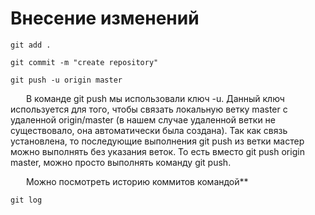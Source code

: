# Внесение изменений

```git add .```

```git commit -m "create repository"```

```git push -u origin master```

   В команде git push мы использовали ключ -u. Данный ключ используется для того, чтобы связать локальную ветку master с удаленной origin/master (в нашем случае удаленной ветки не существовало, она автоматически была создана). Так как связь установлена, то последующие выполнения git push из ветки мастер можно выполнять без указания веток. То есть вместо git push origin master, можно просто выполнять команду git push.

&emsp; &ensp;Можно посмотреть историю коммитов командой**

```git log```


